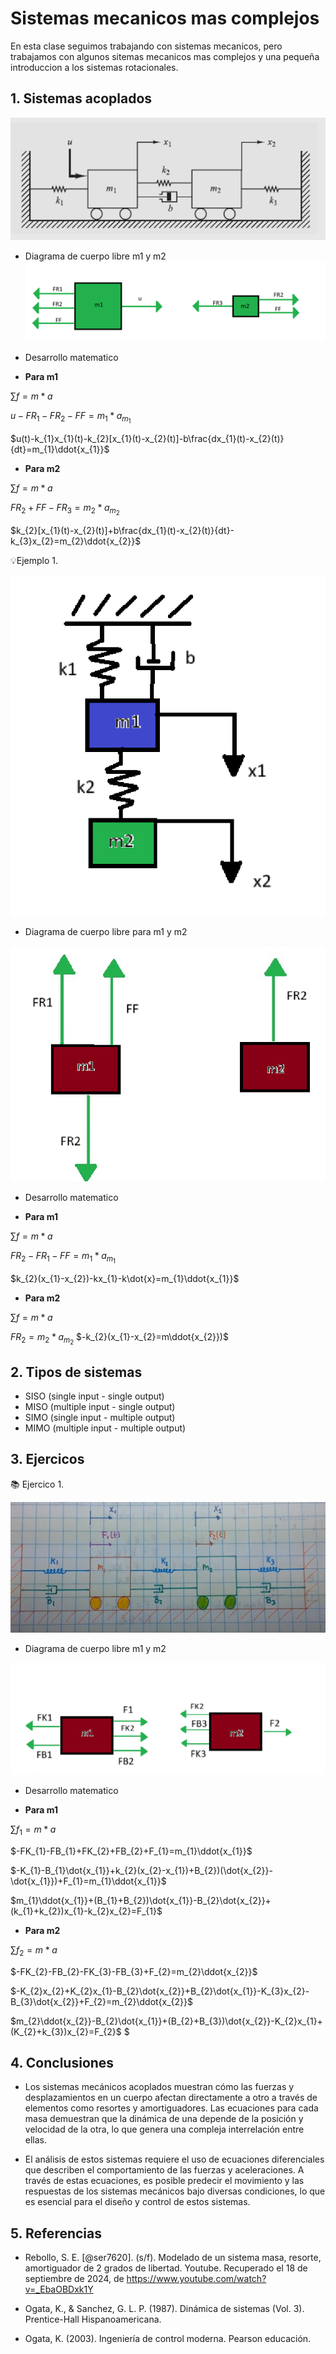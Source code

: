# Sistemas mecanicos mas complejos 
En esta clase seguimos trabajando con sistemas mecanicos, pero trabajamos con algunos sitemas mecanicos mas complejos y una pequeña introduccion a los sistemas rotacionales.


## 1. Sistemas acoplados 

![](https://github.com/diegavila00/Apuntes/blob/main/TP/acoplados.png)

- Diagrama de cuerpo libre m1 y m2
![](https://github.com/diegavila00/Apuntes/blob/main/TP/m1%20y%20m2.png)

- Desarrollo matematico

- **Para m1**

$\sum f = m*a$

$u-FR_{1}-FR_{2}-FF=m_{1}*a_{m_{1}}$

$u(t)-k_{1}x_{1}(t)-k_{2}[x_{1}(t)-x_{2}(t)]-b\frac{dx_{1}(t)-x_{2}(t)}{dt}=m_{1}\ddot{x_{1}}$

- **Para m2**

$\sum f = m*a$

$FR_{2}+FF-FR_{3}=m_{2}*a_{m_{2}}$

$k_{2}[x_{1}(t)-x_{2}(t)]+b\frac{dx_{1}(t)-x_{2}(t)}{dt}-k_{3}x_{2}=m_{2}\ddot{x_{2}}$

💡Ejemplo 1.

![](https://github.com/diegavila00/Apuntes/blob/main/TP/cuerpo%20libre%20ejercicio%202.1.png)

- Diagrama de cuerpo libre para m1 y m2

![](https://github.com/diegavila00/Apuntes/blob/main/TP/ejemplo.png)

- Desarrollo matematico 

- **Para m1**

$\sum f = m*a$

$FR_{2}-FR_{1}-FF=m_{1}*a_{m_{1}}$

$k_{2}(x_{1}-x_{2})-kx_{1}-k\dot{x}=m_{1}\ddot{x_{1}}$

- **Para m2**

$\sum f = m*a$

$FR_{2}=m_{2}*a_{m_{2}}$
$-k_{2}(x_{1}-x_{2}=m\ddot{x_{2}})$


## 2. Tipos de sistemas 

- SISO (single input - single output)
- MISO (multiple input - single output)
- SIMO (single input - multiple output)
- MIMO (multiple input - multiple output)

## 3. Ejercicos 

📚 Ejercico 1. 

![](https://github.com/diegavila00/Apuntes/blob/main/TP/f.png)

- Diagrama de cuerpo libre m1 y m2

![](https://github.com/diegavila00/Apuntes/blob/main/TP/a.png)

- Desarrollo matematico 

- **Para m1**

$\sum f_{1} = m*a$

$-FK_{1}-FB_{1}+FK_{2}+FB_{2}+F_{1}=m_{1}\ddot{x_{1}}$

$-K_{1}-B_{1}\dot{x_{1}}+k_{2}(x_{2}-x_{1})+B_{2})(\dot{x_{2}}-\dot{x_{1}})+F_{1}=m_{1}\ddot{x_{1}}$

$m_{1}\ddot{x_{1}}+(B_{1}+B_{2})\dot{x_{1}}-B_{2}\dot{x_{2}}+(k_{1}+k_{2})x_{1}-k_{2}x_{2}=F_{1}$


- **Para m2**

$\sum f_{2} = m*a$

$-FK_{2}-FB_{2}-FK_{3}-FB_{3}+F_{2}=m_{2}\ddot{x_{2}}$

$-K_{2}x_{2}+K_{2}x_{1}-B_{2}\dot{x_{2}}+B_{2}\dot{x_{1}}-K_{3}x_{2}-B_{3}\dot{x_{2}}+F_{2}=m_{2}\ddot{x_{2}}$

$m_{2}\ddot{x_{2}}-B_{2}\dot{x_{1}}+(B_{2}+B_{3})\dot{x_{2}}-K_{2}x_{1}+(K_{2}+k_{3})x_{2}=F_{2}$
$

## 4. Conclusiones 
-  Los sistemas mecánicos acoplados muestran cómo las fuerzas y desplazamientos en un cuerpo afectan directamente a otro a través de elementos como resortes y amortiguadores. Las ecuaciones para cada masa demuestran que la dinámica de una depende de la posición y velocidad de la otra, lo que genera una compleja interrelación entre ellas.

- El análisis de estos sistemas requiere el uso de ecuaciones diferenciales que describen el comportamiento de las fuerzas y aceleraciones. A través de estas ecuaciones, es posible predecir el movimiento y las respuestas de los sistemas mecánicos bajo diversas condiciones, lo que es esencial para el diseño y control de estos sistemas.

## 5. Referencias 
- Rebollo, S. E. [@ser7620]. (s/f). Modelado de un sistema masa, resorte, amortiguador de 2 grados de libertad. Youtube. Recuperado el 18 de septiembre de 2024, de https://www.youtube.com/watch?v=_EbaOBDxk1Y

- Ogata, K., & Sanchez, G. L. P. (1987). Dinámica de sistemas (Vol. 3). Prentice-Hall Hispanoamericana.
- Ogata, K. (2003). Ingeniería de control moderna. Pearson educación.















